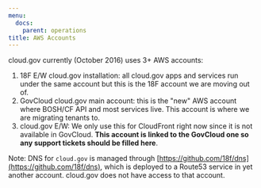 ```yaml
---
menu:
  docs:
    parent: operations
title: AWS Accounts
---
```


cloud.gov currently (October 2016) uses 3+ AWS accounts:

1. 18F E/W cloud.gov installation: all cloud.gov apps and services run under the same account but this is the 18F account we are moving out of.
1. GovCloud cloud.gov main account: this is the "new" AWS account where BOSH/CF API and most services live. This account is where we are migrating tenants to.
1. cloud.gov E/W: We only use this for CloudFront right now since it is not available in GovCloud. **This account is linked to the GovCloud one so any support tickets should be filled here**.

Note: DNS for `cloud.gov` is managed through [https://github.com/18f/dns](https://github.com/18f/dns), which is deployed to a Route53 service in yet another account. cloud.gov does not have access to that account.

